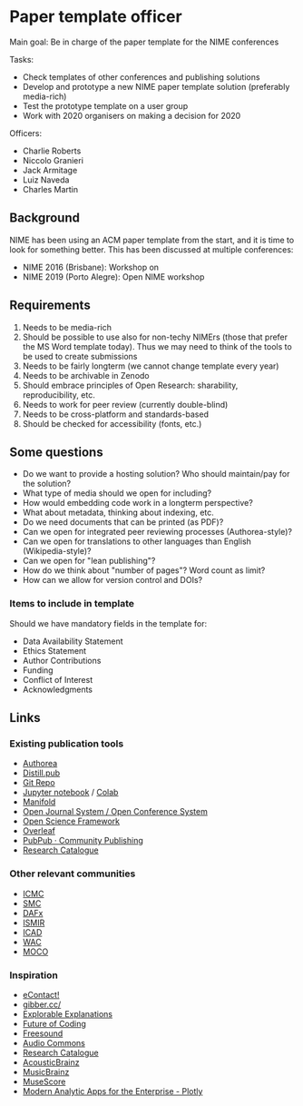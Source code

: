 # Paper template officer

Main goal: Be in charge of the paper template for the NIME conferences

Tasks:

- Check templates of other conferences and publishing solutions
- Develop and prototype a new NIME paper template solution (preferably media-rich)
- Test the prototype template on a user group
- Work with 2020 organisers on making a decision for 2020

Officers:

- Charlie Roberts
- Niccolo Granieri
- Jack Armitage
- Luiz Naveda
- Charles Martin


## Background

NIME has been using an ACM paper template from the start, and it is time to look for something better. This has been discussed at multiple conferences:

- NIME 2016 (Brisbane): Workshop on
- NIME 2019 (Porto Alegre): Open NIME workshop


## Requirements

1. Needs to be media-rich
2. Should be possible to use also for non-techy NIMErs (those that prefer the MS Word template today). Thus we may need to think of the tools to be used to create submissions
3. Needs to be fairly longterm (we cannot change template every year)
4. Needs to be archivable in Zenodo
5. Should embrace principles of Open Research: sharability, reproducibility, etc.
6. Needs to work for peer review (currently double-blind)
7. Needs to be cross-platform and standards-based
8. Should be checked for accessibility (fonts, etc.)

## Some questions

- Do we want to provide a hosting solution? Who should maintain/pay for the solution?
- What type of media should we open for including?
- How would embedding code work in a longterm perspective?
- What about metadata, thinking about indexing, etc.
- Do we need documents that can be printed (as PDF)?
- Can we open for integrated peer reviewing processes (Authorea-style)?
- Can we open for translations to other languages than English (Wikipedia-style)?
- Can we open for "lean publishing"?
- How do we think about "number of pages"? Word count as limit?
- How can we allow for version control and DOIs?


### Items to include in template

Should we have mandatory fields in the template for:

- Data Availability Statement
- Ethics Statement
- Author Contributions
- Funding
- Conflict of Interest
- Acknowledgments


## Links

### Existing publication tools

- [Authorea](https://www.authorea.com/)
- [Distill.pub](https://distill.pub/guide/) 
- [Git Repo](https://github.com/distillpub/template)
- [Jupyter notebook](https://jupyter.org/) / [Colab](https://colab.research.google.com)
- [Manifold](https://manifoldapp.org)
- [Open Journal System / Open Conference System](https://pkp.sfu.ca/ojs)
- [Open Science Framework](https://osf.io)
- [Overleaf](http://overleaf.com/)
- [PubPub · Community Publishing](https://www.pubpub.org/)
- [Research Catalogue](https://www.researchcatalogue.net/)


### Other relevant communities

-   [ICMC](https://quod.lib.umich.edu/i/icmc?page=home)
-   [SMC](https://zenodo.org/communities/smc)
-   [DAFx](http://www.dafx.de)
-   [ISMIR](https://dblp.uni-trier.de/db/conf/ismir/)
-   [ICAD](https://smartech.gatech.edu/handle/1853/49750)
-   [WAC](https://webaudioconf.com/)
-   [MOCO](https://www.movementcomputing.org/)


### Inspiration

- [eContact!](https://econtact.ca/)
- [gibber.cc/](https://gibber.cc/)
- [Explorable Explanations](https://explorabl.es/)
- [Future of Coding](https://futureofcoding.org/)
- [Freesound](http://www.freesound.org)
- [Audio Commons](https://www.audiocommons.org/)
- [Research Catalogue](https://www.researchcatalogue.net/)
- [AcousticBrainz](https://acousticbrainz.org/)
- [MusicBrainz](https://musicbrainz.org/)
- [MuseScore](https://musescore.com/mtg/sheetmusic)
- [Modern Analytic Apps for the Enterprise - Plotly](https://plot.ly/)
